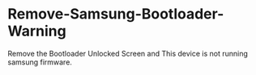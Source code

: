 # Remove-Samsung-Bootloader-Warning
Remove the Bootloader Unlocked Screen and This device is not running samsung firmware.
